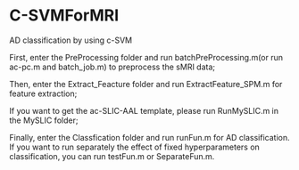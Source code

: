 # C-SVMForMRI
AD classification by using c-SVM

First, enter the PreProcessing folder and run batchPreProcessing.m(or run ac-pc.m and batch_job.m) to preprocess the sMRI data;

Then, enter the Extract_Feacture folder and run ExtractFeature_SPM.m for feature extraction;

If you want to get the ac-SLIC-AAL template, please run RunMySLIC.m in the MySLIC folder;

Finally, enter the Classfication folder and run runFun.m for AD classification. If you want to run separately the effect of fixed hyperparameters on classification, you can run testFun.m or SeparateFun.m.
